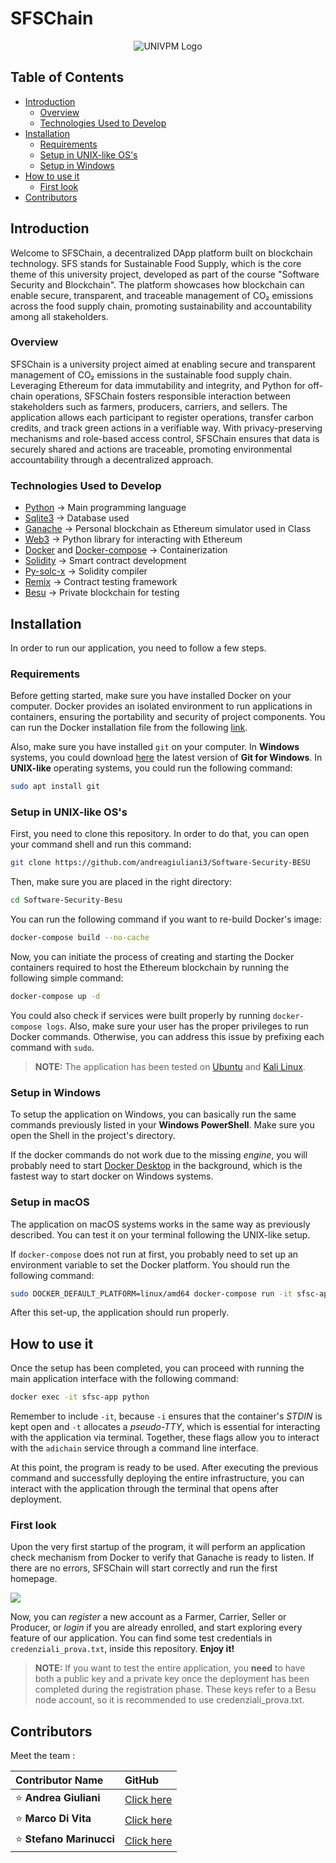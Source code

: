 # SFSChain

<p align="center">
  <img src="https://www.univpm.it/Entra/Immagini/Icone/logo_univpm/LOGO_UNIVPM_390x154px.gif" alt="UNIVPM Logo">
</p>

## Table of Contents

- [Introduction](#introduction)
    - [Overview](#overview)
    - [Technologies Used to Develop](#technologies-used-to-develop)
- [Installation](#installation)
    - [Requirements](#requirements)
    - [Setup in UNIX-like OS's](#setup-in-unix-like-oss)
    - [Setup in Windows](#setup-in-windows)
- [How to use it](#how-to-use-it)
    - [First look](#first-look)
- [Contributors](#contributors)

## Introduction

Welcome to SFSChain, a decentralized DApp platform built on blockchain technology.
SFS stands for Sustainable Food Supply, which is the core theme of this university project, developed as part of the course "Software Security and Blockchain".
The platform showcases how blockchain can enable secure, transparent, and traceable management of CO₂ emissions across the food supply chain, promoting sustainability and accountability among all stakeholders.

### Overview

SFSChain is a university project aimed at enabling secure and transparent management of CO₂ emissions in the sustainable food supply chain. Leveraging Ethereum for data immutability and integrity, and Python for off-chain operations, SFSChain fosters responsible interaction between stakeholders such as farmers, producers, carriers, and sellers. The application allows each participant to register operations, transfer carbon credits, and track green actions in a verifiable way. With privacy-preserving mechanisms and role-based access control, SFSChain ensures that data is securely shared and actions are traceable, promoting environmental accountability through a decentralized approach.

### Technologies Used to Develop

- [Python](https://www.python.org/) -> Main programming language
- [Sqlite3](https://www.sqlite.org/) -> Database used
- [Ganache](https://archive.trufflesuite.com/ganache/) -> Personal blockchain as Ethereum simulator used in Class
- [Web3](https://web3py.readthedocs.io/en/stable/) -> Python library for interacting with Ethereum
- [Docker](https://www.docker.com/) and [Docker-compose](https://docs.docker.com/compose/) -> Containerization
- [Solidity](https://soliditylang.org/) -> Smart contract development
- [Py-solc-x](https://solcx.readthedocs.io/en/latest/) -> Solidity compiler
- [Remix](https://remix-project.org/?lang=it) -> Contract testing framework
- [Besu](https://besu.hyperledger.org) -> Private blockchain for testing

## Installation

In order to run our application, you need to follow a few steps.

### Requirements

Before getting started, make sure you have installed Docker on your computer. Docker provides an isolated environment to run applications in containers, ensuring the portability and security of project components. You can run the Docker installation file from the following [link](https://www.docker.com/).

Also, make sure you have installed `git` on your computer. In **Windows** systems, you could download [here](https://git-scm.com/download/win) the latest version of **Git for Windows**. In **UNIX-like** operating systems, you could run the following command:

```bash
sudo apt install git
```

### Setup in UNIX-like OS's

First, you need to clone this repository. In order to do that, you can open your command shell and run this command:

```bash
git clone https://github.com/andreagiuliani3/Software-Security-BESU
```

Then, make sure you are placed in the right directory:

```bash
cd Software-Security-Besu
```

You can run the following command if you want to re-build Docker's image:

```bash
docker-compose build --no-cache
```

Now, you can initiate the process of creating and starting the Docker containers required to host the Ethereum blockchain by running the following simple command:

```bash
docker-compose up -d
```

You could also check if services were built properly by running `docker-compose logs`. Also, make sure your user has the proper privileges to run Docker commands. Otherwise, you can address this issue by prefixing each command with `sudo`.

> **NOTE:** The application has been tested on [Ubuntu](https://ubuntu.com/) and [Kali Linux](https://www.kali.org/).

### Setup in Windows

To setup the application on Windows, you can basically run the same commands previously listed in your **Windows PowerShell**. Make sure you open the Shell in the project's directory.

If the docker commands do not work due to the missing *engine*, you will probably need to start [Docker Desktop](https://www.docker.com/products/docker-desktop/) in the background, which is the fastest way to start docker on Windows systems. 

### Setup in macOS

The application on macOS systems works in the same way as previously described. You can test it on your terminal following the UNIX-like setup. 

If `docker-compose` does not run at first, you probably need to set up an environment variable to set the Docker platform. You should run the following command:

```bash
sudo DOCKER_DEFAULT_PLATFORM=linux/amd64 docker-compose run -it sfsc-app
```

After this set-up, the application should run properly.

## How to use it

Once the setup has been completed, you can proceed with running the main application interface with the following command:

```bash
docker exec -it sfsc-app python
```

Remember to include `-it`, because `-i` ensures that the container's *STDIN* is kept open and `-t` allocates a *pseudo-TTY*, which is essential for interacting with the application via terminal. Together, these flags allow you to interact with the `adichain` service through a command line interface.

At this point, the program is ready to be used. After executing the previous command and successfully deploying the entire infrastructure, you can interact with the application through the terminal that opens after deployment.

### First look

Upon the very first startup of the program, it will perform an application check mechanism from Docker to verify that Ganache is ready to listen. If there are no errors, SFSChain will start correctly and run the first homepage.

![]( https://github.com/andreagiuliani3/Software-Security-BESU/blob/master/first_look.png)

Now, you can *register* a new account as a Farmer, Carrier, Seller or Producer, or *login* if you are already enrolled, and start exploring every feature of our application.
You can find some test credentials in `credenziali_prova.txt`, inside this repository.
**Enjoy it!**

> **NOTE:**  If you want to test the entire application, you **need** to have both a public key and a private key once the deployment has been completed during the registration phase.
These keys refer to a Besu node account, so it is recommended to use credenziali_prova.txt. 


## Contributors
Meet the team :

| Contributor Name      | GitHub                                  |
|:----------------------|:----------------------------------------|
| ⭐ **Andrea Giuliani**    | [Click here](https://github.com/andreagiuliani3) |
| ⭐ **Marco Di Vita**      | [Click here](https://github.com/divitamarco) |
| ⭐ **Stefano Marinucci**  | [Click here](https://github.com/MarraX99) |



